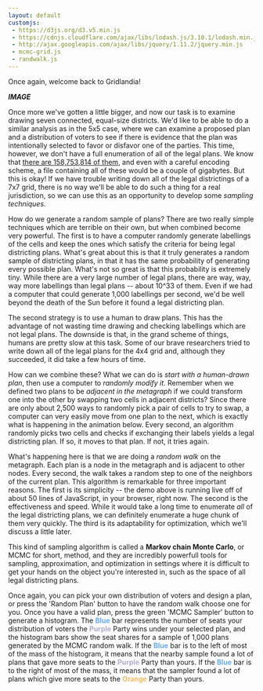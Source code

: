 ```yaml
---
layout: default
customjs:
 - https://d3js.org/d3.v5.min.js
 - https://cdnjs.cloudflare.com/ajax/libs/lodash.js/3.10.1/lodash.min.js
 - http://ajax.googleapis.com/ajax/libs/jquery/1.11.2/jquery.min.js
 - mcmc-grid.js
 - randwalk.js
---
```




Once again, welcome back to Gridlandia!

***IMAGE***

Once more we've gotten a little bigger, and now our task is to examine drawing seven connected, equal-size districts.  We'd like to be able to do a similar analysis as in the 5x5 case, where we can examine a proposed plan and a distribution of voters to see if there is evidence that the plan was intentionally selected to favor or disfavor one of the parties.  This time, however, we don't have a full enumeration of all of the legal plans. We know that [there are 158,753,814 of them](http://oeis.org/A172477), and even with a careful encoding scheme, a file containing all of these would be a couple of gigabytes.  But this is okay!  If we have trouble writing down all of the legal districtings of a 7x7 grid, there is no way we'll be able to do such a thing for a real jurisdiction, so we can use this as an opportunity to develop some *sampling techniques*.


How do we generate a random sample of plans?  There are two really simple techniques which are terrible on their own, but when combined become very powerful.  The first is to have a computer randomly generate labellings of the cells and keep the ones which satisfy the criteria for being legal districting plans.  What's great about this is that it truly generates a random sample of districting plans, in that it has the same probability of generating every possible plan.  What's not so great is that this probability is extremely tiny.  While there are a very large number of legal plans, there are way, way, way more labellings than legal plans -- about 10^33 of them.  Even if we had a computer that could generate 1,000 labellings per second, we'd be well beyond the death of the Sun before it found a legal districting plan.

The second strategy is to use a human to draw plans.  This has the advantage of not wasting time drawing and checking labellings which are not legal plans.  The downside is that, in the grand scheme of things, humans are pretty slow at this task.  Some of our brave researchers tried to write down all of the legal plans for the 4x4 grid and, although they succeeded, it did take a few hours of time.

How can we combine these?  What we can do is *start with a human-drawn plan*, then use a computer to *randomly modify it*.  Remember when we defined two plans to be *adjacent in the metagraph* if we could transform one into the other by swapping two cells in adjacent districts?  Since there are only about 2,500 ways to randomly pick a pair of cells to try to swap, a computer can very easily move from one plan to the next, which is exactly what is happening in the animation below.  Every second, an algorithm randomly picks two cells and checks if exchanging their labels yields a legal districting plan.  If so, it moves to that plan.  If not, it tries again.



<div id="randomwalk" style="display: block; margin: auto; text-align:center"></div>

What's happening here is that we are doing a *random walk* on the metagraph.  Each plan is a node in the metagraph and is adjacent to other nodes.  Every second, the walk takes a random step to one of the neighbors of the current plan.  This algorithm is remarkable for three important reasons.  The first is its simplicity -- the demo above is running live off of about 50 lines of JavaScript, in your browser, right now.  The second is the effectiveness and speed.  While it would take a long time to enumerate *all* of the legal districting plans, we can definitely enumerate a huge chunk of them very quickly.   The third is its adaptability for optimization, which we'll discuss a little later.

This kind of sampling algorithm is called a **Markov chain Monte Carlo**, or MCMC for short, method, and they are incredibly powerfull tools for sampling, approximation, and optimization in settings where it is difficult to get your hands on the object you're interested in, such as the space of all legal districting plans.


Once again, you can pick your own distribution of voters and design a plan, or press the 'Random Plan' button to have the random walk choose one for you.  Once you have a valid plan, press the green 'MCMC Sampler' button to generate a histogram.  The <span style="color:#66ABFF"><b>Blue</b></span> bar represents the number of seats your distribution of voters the <span style="color:#b2abd2"><b>Purple</b></span> Party wins under your selected plan, and the histogram bars show the seat shares for a sample of 1,000 plans generated by the MCMC random walk.  If the <span style="color:#66ABFF"><b>Blue</b></span> bar is to the left of most of the mass of the histogram, it means that the nearby sample found a lot of plans that gave more seats to the <span style="color:#b2abd2"><b>Purple</b></span> Party than yours.  If the <span style="color:#66ABFF"><b>Blue</b></span> bar is to the right of most of the mass, it means that the sampler found a lot of plans which give more seats to the <span style="color:#fdb863"><b>Orange</b></span> Party than yours.


<div id="gridspace" style="width:100% text-align:left"></div>


<!-- 
<span style="color:#b2abd2"><b>Purple</b></span>
<span style="color:#fdb863"><b>Orange</b></span>
<span style="color:#99CC9A"><b>Green</b></span>
<span style="color:#66ABFF"><b>Blue</b></span>
-->